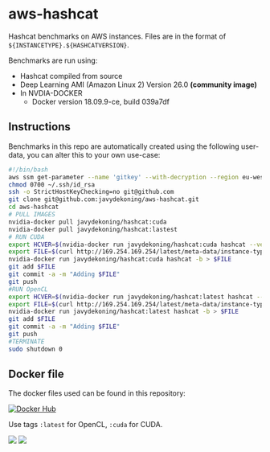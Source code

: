 # aws-hashcat
Hashcat benchmarks on AWS instances. Files are in the format of `${INSTANCETYPE}.${HASHCATVERSION}`.

Benchmarks are run using:

* Hashcat compiled from source
* Deep Learning AMI (Amazon Linux 2) Version 26.0 **(community image)**
* In NVDIA-DOCKER
  * Docker version 18.09.9-ce, build 039a7df

## Instructions

Benchmarks in this repo are automatically created using the following user-data, you can alter this to your own use-case:

```bash
#!/bin/bash
aws ssm get-parameter --name 'gitkey' --with-decryption --region eu-west-1 | jq -r '.Parameter.Value' > ~/.ssh/id_rsa
chmod 0700 ~/.ssh/id_rsa
ssh -o StrictHostKeyChecking=no git@github.com
git clone git@github.com:javydekoning/aws-hashcat.git
cd aws-hashcat
# PULL IMAGES
nvidia-docker pull javydekoning/hashcat:cuda
nvidia-docker pull javydekoning/hashcat:lastest
# RUN CUDA
export HCVER=$(nvidia-docker run javydekoning/hashcat:cuda hashcat --version)
export FILE=$(curl http://169.254.169.254/latest/meta-data/instance-type).$HCVER.cuda.txt
nvidia-docker run javydekoning/hashcat:cuda hashcat -b > $FILE
git add $FILE
git commit -a -m "Adding $FILE"
git push
#RUN OpenCL
export HCVER=$(nvidia-docker run javydekoning/hashcat:latest hashcat --version)
export FILE=$(curl http://169.254.169.254/latest/meta-data/instance-type).$HCVER.opencl.txt
nvidia-docker run javydekoning/hashcat:latest hashcat -b > $FILE
git add $FILE
git commit -a -m "Adding $FILE"
git push
#TERMINATE
sudo shutdown 0
```

## Docker file

The docker files used can be found in this repository:

[![Docker Hub](http://dockeri.co/image/javydekoning/hashcat)](https://hub.docker.com/r/javydekoning/hashcat/)

Use tags `:latest` for OpenCL, `:cuda` for CUDA.

[![](https://images.microbadger.com/badges/version/javydekoning/hashcat.svg)](https://microbadger.com/images/javydekoning/hashcat "Get your own version badge on microbadger.com")
[![](https://images.microbadger.com/badges/image/javydekoning/hashcat.svg)](https://microbadger.com/images/javydekoning/hashcat "Get your own image badge on microbadger.com")
